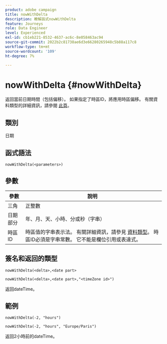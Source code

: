 ```yaml
---
product: adobe campaign
title: nowWithDelta
description: 瞭解函式nowWithDelta
feature: Journeys
role: Data Engineer
level: Experienced
exl-id: cb1eb221-8532-4637-ac6c-8e058463ac94
source-git-commit: 2022b2c81738ae6d3e66280265948c5b88a117c8
workflow-type: tm+mt
source-wordcount: '109'
ht-degree: 7%

---
```


# nowWithDelta {#nowWithDelta}

返回當前日期時間（包括偏移）。 如果指定了時區ID，將應用時區偏移。 有關資料類型的詳細資訊，請參閱 [此頁](../expression/data-types.md)。

## 類別

日期

## 函式語法

`nowWithDelta(<parameters>)`

## 參數

| 參數 | 說明 |
|--- |--- |
| 三角 | 正整數 |
| 日期部分 | 年、月、天、小時、分或秒（字串） |
| 時區ID | 時區值的字串表示法。 有關詳細資訊，請參見 [資料類型](../expression/data-types.md)。 時區ID必須是字串常數。 它不能是欄位引用或表達式。 |

## 簽名和返回的類型

`nowWithDelta(<delta>,<date part>`

`nowWithDelta(<delta>,<date part>,"<timeZone id>")`

返回dateTime。

## 範例

`nowWithDelta(-2, "hours")`

`nowWithDelta(-2, "hours", "Europe/Paris")`

返回2小時前的dateTime。
